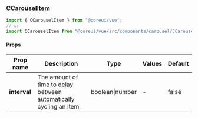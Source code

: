 ### CCarouselItem

```jsx
import { CCarouselItem } from "@coreui/vue";
// or
import CCarouselItem from "@coreui/vue/src/components/carousel/CCarouselItem";
```

#### Props

| Prop name    | Description                                                        | Type            | Values | Default |
| ------------ | ------------------------------------------------------------------ | --------------- | ------ | ------- |
| **interval** | The amount of time to delay between automatically cycling an item. | boolean\|number | -      | false   |
